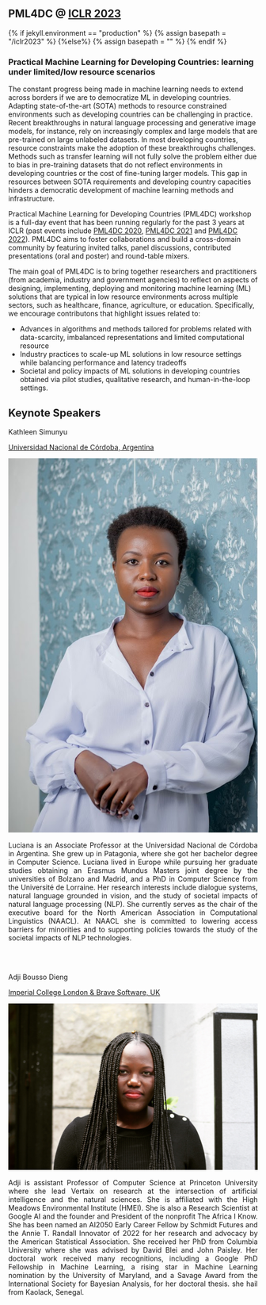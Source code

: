 ##  PML4DC @ <a target='_blank' href='https://iclr.cc/'> ICLR 2023</a>

{% if jekyll.environment  == "production" %}
        {% assign basepath = "/iclr2023" %}
        {%else%}
        {% assign basepath = "" %}
        {% endif %}

<!-- ## Practical ML for Developing Countries: learning under limited/low resource scenarios -->

### Practical Machine Learning for Developing Countries: learning under limited/low resource scenarios

<!--<div class="update">
        ICLR 2022 will be a fully virtual conference. While the details for remote presentation are being finalized, authors of accepted papers/posters are encouraged to view the <a href="https://iclr.cc/Conferences/2022/virtual"> ICLR virtual presentation guidelines here </a> .-->

       
The constant progress being made in machine learning needs to extend across borders if we are to democratize ML in developing countries. Adapting state-of-the-art (SOTA) methods to resource constrained environments such as developing countries can be challenging in practice. Recent breakthroughs in natural language processing and generative image models, for instance, rely on increasingly complex and large models that are pre-trained on large unlabeled datasets. In most developing countries, resource constraints make the adoption of these breakthroughs challenges. Methods such as transfer learning will not fully solve the problem either due to bias in pre-training datasets that do not reflect environments in developing countries or the cost of fine-tuning larger models. This gap in resources between SOTA requirements and developing country capacities hinders a democratic development of machine learning methods and infrastructure. 


Practical Machine Learning for Developing Countries (PML4DC) workshop is a full-day event that has been running regularly for the past 3 years at ICLR (past events include <a href="https://pml4dc.github.io/iclr2020/" target="_blank">PML4DC 2020</a>, <a href="https://pml4dc.github.io/iclr2021/" target="_blank"> PML4DC 2021</a> and <a href="https://pml4dc.github.io/iclr2022/" target="_blank"> PML4DC 2022</a>). PML4DC aims to foster collaborations and build a cross-domain community by featuring invited talks, panel discussions, contributed presentations (oral and poster) and round-table mixers. 


The main goal of PML4DC is to bring together researchers and practitioners (from academia, industry and government agencies) to reflect on aspects of designing, implementing, deploying and monitoring machine learning (ML) solutions that are typical in low resource environments across multiple sectors, such as healthcare, finance, agriculture, or education. Specifically, we encourage contributons that highlight issues related to:
* Advances in algorithms and methods tailored for problems related with data-scarcity, imbalanced representations and limited computational resource
*  Industry practices to scale-up ML solutions in low resource settings while balancing performance and latency tradeoffs
* Societal and policy impacts of ML solutions in developing countries obtained via pilot studies, qualitative research, and human-in-the-loop settings.


## Keynote Speakers
<div>

 <div class="iblock headshotname"> Kathleen Simunyu </div>
 <p><a href="https://benotti.github.io/" class="headshotaffiliation" target="_blank">Universidad Nacional de Córdoba, Argentina</a></p>
 <div class="iblock headshotbox"> 
  <p><img src="/images/speakers/kat.jpg" class="headshot" alt="picture of Luciana"></p>
  <p align='justify'>
  Luciana is an Associate Professor at the Universidad Nacional de Córdoba in Argentina. She grew up in Patagonia, where she got her bachelor degree in Computer Science. Luciana lived in Europe while pursuing her graduate studies obtaining an Erasmus Mundus Masters joint degree by the universities of Bolzano and Madrid, and a PhD in Computer Science from the Université de Lorraine. Her research interests include dialogue systems, natural language grounded in vision, and the study of societal impacts of natural language processing (NLP). She currently serves as the chair of the executive board for the North American Association in Computational Linguistics (NAACL). At NAACL she is committed to lowering access barriers for minorities and to supporting policies towards the study of the societal impacts of NLP technologies.
  </p>
 </div>

 <br><br>

 <div class="iblock headshotname"> Adji Bousso Dieng </div>
  <p><a href="https://haddadi.github.io/about/" class="headshotaffiliation" target="_blank">Imperial College London & Brave Software, UK</a></p>
 
 <div class="iblock headshotbox"> 
  <p><img src="/images/speakers/adji.jpg" class="headshot" alt="picture of Hamed"></p>
  <p align ='justify'>
  Adji is assistant Professor of Computer Science at Princeton University where she lead Vertaix on research at the intersection of artificial intelligence and the natural sciences. She is affiliated with the High Meadows Environmental Institute (HMEI). She is also a Research Scientist at Google AI and the founder and President of the nonprofit The Africa I Know. She has been named an AI2050 Early Career Fellow by Schmidt Futures and the Annie T. Randall Innovator of 2022 for her research and advocacy by the American Statistical Association. She received her PhD from Columbia University where she was advised by David Blei and John Paisley. Her doctoral work received many recognitions, including a Google PhD Fellowship in Machine Learning, a rising star in Machine Learning nomination by the University of Maryland, and a Savage Award from the International Society for Bayesian Analysis, for her doctoral thesis. she hail from Kaolack, Senegal.
  </p>

 </div>
 
 
<!--
## Keynote Speakers
<div>

 <div class="iblock headshotname"> Luciana Benotti </div>
 <p><a href="https://benotti.github.io/" class="headshotaffiliation" target="_blank">Universidad Nacional de Córdoba, Argentina</a></p>
 <div class="iblock headshotbox"> 
  <p><img src="{{basepath}}/images/speakers/luciana.jpg" class="headshot" alt="picture of Luciana"></p>
  <p align='justify'>
  Luciana is an Associate Professor at the Universidad Nacional de Córdoba in Argentina. She grew up in Patagonia, where she got her bachelor degree in Computer Science. Luciana lived in Europe while pursuing her graduate studies obtaining an Erasmus Mundus Masters joint degree by the universities of Bolzano and Madrid, and a PhD in Computer Science from the Université de Lorraine. Her research interests include dialogue systems, natural language grounded in vision, and the study of societal impacts of natural language processing (NLP). She currently serves as the chair of the executive board for the North American Association in Computational Linguistics (NAACL). At NAACL she is committed to lowering access barriers for minorities and to supporting policies towards the study of the societal impacts of NLP technologies.
  </p>
 </div>

 <br><br>

 <div class="iblock headshotname"> Hamed Haddadi </div>
  <p><a href="https://haddadi.github.io/about/" class="headshotaffiliation" target="_blank">Imperial College London & Brave Software, UK</a></p>
 
 <div class="iblock headshotbox"> 
  <p><img src="{{basepath}}/images/speakers/hamed.jpg" class="headshot" alt="picture of Hamed"></p>
  <p align ='justify'>
Hamed is a Reader in Human-Centred Systems and the Director of Postgraduate Studies at the Dyson School of Design Engineering at The Faculty of Engineering, Imperial College London. He serves as a Security Science Fellow of the Institute for Security Science and Technology, leads the Systems and Algorithms Laboratory, and is an Academic Fellow of the Data Science Institute. . In his industrial role, he is a Visiting Professor and the Chief Scientist at Brave Software where he works on developing privacy-preserving analytics protocols. He is interested in User-Centred Systems, IoT, Applied Machine Learning, and Data Security & Privacy. He enjoys designing and building systems that enable better use of our digital footprint, while respecting users' privacy.

He studied for BEng/MSc/PhD at University College London and the University of Cambridge. He was a postdoctoral researcher at Max Planck Institute for Software Systems in Germany, and a postdoctoral research fellow at Department of Pharmacology, University of Cambridge and The Royal Veterinary College, University of London, followed by few years as a Lecturer and consequently Senior Lecturer in Digital Media at Queen Mary University of London. He has spent time working and collaborating with Brave Software, Intel Research, Microsoft Research, AT&T Research, Telefonica, and Sony Europe. When not in the lab, he prefers to be on a ski slope or in a kayak.
  </p>

 </div>
  
<br><br>
    
 <div class="iblock headshotname"> Raesetje Sefala </div>
 <p><a href="https://sefalab.github.io/" class="headshotaffiliation" target="_blank"> DAIR, South Africa</a></p>
  <div class="iblock headshotbox"> 
 <p><img src="{{basepath}}/images/speakers/raesetje.jpg" class="headshot"  alt="picture of Raesetje"></p>
  <p align='justify'>
  Raesetje uses computer vision, data science, and machine learning techniques to explore research questions with a societal impact. Her current research uses satellite imagery to study the legacy of spatial apartheid in South Africa. She holds a masters degree in computer science from the University of the Witwatersrand and is the co-founder of Women In Computational Science Research (WiCSR), a community that empowers and encourages women’s growth and participation in the computational sciences. Raesetje’s work has been the recipient of the best poster presentation prize at the 2018 Deep Learning Indaba, and she is also the recipient of the data science for social good fellowship and the Sasol Inzalo Foundation scholarship.
  </p>
 </div>

<br><br>
 
<div class="iblock headshotname"> Kush R. Varshney </div>
   <p><a href="https://researcher.watson.ibm.com/researcher/view.php?person=us-krvarshn" class="headshotaffiliation" target="_blank"> IBM Research, NY USA</a></p>
  <div class="iblock headshotbox"> 
  <p><img src="{{basepath}}/images/speakers/kush.jpg" class="headshot" alt="picture of Kush"></p>
  <p align='justify'>
Kush R. Varshney was born in Syracuse, NY in 1982. He received the B.S. degree (magna cum laude) in electrical and computer engineering with honors from Cornell University, Ithaca, NY, in 2004. He received the S.M. degree in 2006 and the Ph.D. degree in 2010, both in electrical engineering and computer science from the Massachusetts Institute of Technology (MIT), Cambridge. While at MIT, he was a National Science Foundation Graduate Research Fellow.
Dr. Varshney is a distinguished research staff member and manager with IBM Research at the Thomas J. Watson Research Center, Yorktown Heights, NY, where he leads the machine learning group in the Foundations of Trustworthy AI department. He was a visiting scientist at IBM Research - Africa, Nairobi, Kenya in 2019. He is the founding co-director of the IBM Science for Social Good initiative. He applies data science and predictive analytics to human capital management, healthcare, olfaction, computational creativity, public affairs, international development, and algorithmic fairness, which has led to recognitions such as the 2013 Gerstner Award for Client Excellence for contributions to the WellPoint team and the Extraordinary IBM Research Technical Accomplishment for contributions to workforce innovation and enterprise transformation, and Harvard Belfer Center Tech Spotlight runner-up for AI Fairness 360. He conducts academic research on the theory and methods of trustworthy machine learning. His work has been recognized through best paper awards at the Fusion 2009, SOLI 2013, KDD 2014, and SDM 2015 conferences and the 2019 Computing Community Consortium / Schmidt Futures Computer Science for Social Good White Paper Competition.
He self-published a book entitled <a href="http://www.trustworthymachinelearning.com/" target='_blank'>'Trustworthy Machine Learning'</a> in 2021. He is a senior member of the IEEE.
  </p>
 </div>
 </div>

## Panelists
<div class="panelists">
<div>
  <div class="iblock headshotbox"> 
  <img src="{{basepath}}/images/speakers/kenza.jpg" class="headshot"  alt="picture of Kenza">
  </div>
  <div class="iblock headshotname">Amara Kenza</div>
  <p><a href="https://ai.ethz.ch/people/kenza-amara.html" class="headshotaffiliation" target="_blank">ETH Zurich</a></p>
</div>

<div>
  <div class="iblock headshotbox"> 
  <p><img src="{{basepath}}/images/speakers/xiaorong.jpg" class="headshot"  alt="picture of Xiarong"></p>
  </div>
  <div class="iblock headshotname">Prof. Xiaorong Ding </div>
  <p><a href="https://faculty.uestc.edu.cn/xiaorongding" class="headshotaffiliation" target="_blank">University of Electronic Science and Technology of China</a></p>
</div>
</div>

<div class="panelists">

<div>
  <div class="iblock headshotbox"> 
  <img src="{{basepath}}/images/speakers/issa.png" class="headshot"  alt="picture of Issa">
  </div>
  <div class="iblock headshotname">Issa Karambal</div>
  <p><a href="https://quantumleapafrica.org/person/dr-issa-karambal/#:~:text=Issa%20Karambal%20is%20the%20AIMS,at%20the%20Toronto%20Business%20School." class="headshotaffiliation" target="_blank">Quantum Leap Africa</a></p>
</div>

<div>
   <div class="iblock headshotbox"> 
   <p><img src="{{basepath}}/images/speakers/reinhard.jpg" class="headshot"  alt="picture of Reinhard"></p>
   </div>
   <div class="iblock headshotname">Dr. Reinhard Scholl</div>
   <p><a href="https://www.itu.int/en/ITU-T/wtsa12/Pages/gss/session04/Reinhard-SCHOLL.aspx" class="headshotaffiliation" target="_blank">ITU-T Secretariat</a></p>
 </div>
</div>
-->

